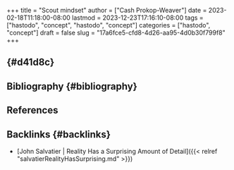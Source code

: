 +++
title = "Scout mindset"
author = ["Cash Prokop-Weaver"]
date = 2023-02-18T11:18:00-08:00
lastmod = 2023-12-23T17:16:10-08:00
tags = ["hastodo", "concept", "hastodo", "concept"]
categories = ["hastodo", "concept"]
draft = false
slug = "17a6fce5-cfd8-4d26-aa95-4d0b30f799f8"
+++

##  {#d41d8c}


## Bibliography {#bibliography}

## References

<style>.csl-entry{text-indent: -1.5em; margin-left: 1.5em;}</style><div class="csl-bib-body">
</div>



## Backlinks {#backlinks}

-   [John Salvatier | Reality Has a Surprising Amount of Detail]({{< relref "salvatierRealityHasSurprising.md" >}})
